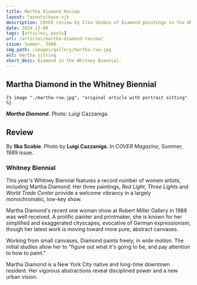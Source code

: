 ```yaml
---
title: Martha Diamond Review
layout: layouts/base.njk
description: COVER review by Ilka Skobie of Diamond paintings in the Whitney Biennial.
date: 2024-12-08
tags: [articles, posts]
url: /articles/martha-diamond-review/
issue: Summer, 1989
img_path: /images/gallery/martha-rvw.jpg
alt: martha sitting
short_desc: Diamond in the Whitney Biennial.
---
```

<article>
  <h1>Martha Diamond in the Whitney Biennial</h1>

  <div class="pic-wrap">

    {% image "./martha-rvw.jpg", "original article with portrait sitting" %}

  <div class="pic-caption"><p><em><b>Martha Diamond.</b></em> Photo: Luigi Cazzaniga. </p></div>
  </div>

  <h2 class="article-title">Review</h2>

  By **Ilka Scobie**. Photo by **Luigi Cazzaniga**. In *COVER Magazine*, Summer, 1989 issue.

  <h3 class="article-subtitle">Whitney Biennial</h3>

This year's Whitney Biennial features a record number of women artists, including Martha Diamond. Her three paintings, _Red Light, Three Lights_ and _World Trade Center_ provide a welcome vibrancy in a largely monochromatic, low-key show.

Martha Diamond's recent one woman show at Robert Miller Gallery in 1988 was well received. A prolific painter and printmaker, she is known for her simplified and exaggerated cityscapes, evocative of German expressionism, though her latest work is
moving toward more pure, abstract canvases.

Working from small canvases, Diamond paints freely, in wide motion. The initial studies allow her to "figure out what it's going to be, and pay attention to how to paint.”

Martha Diamond is a New York City native and long-time downtown resident. Her vigorous abstractions reveal disciplined power and a new urban vision.




